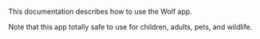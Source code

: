 This documentation describes how to use the Wolf app.

Note that this app totally safe to use for children, adults, pets, and wildlife.
